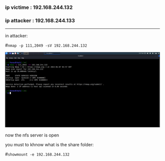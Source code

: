 
<h3>ip victime : 192.168.244.132</h3>

<h3>ip attacker : 192.168.244.133</h3>

------------------------------------------------

in attacker:

#`nmap -p 111,2049 -sV 192.168.244.132`

<img width="960" alt="keypad" src="https://github.com/ferasku123/Enumeration/blob/main/3-nfs/x%20pentest%20nfs/nmap scan.png">



now the nfs server is open

you must to khnow what is the share folder:

#`showmount -e 192.168.244.132`
